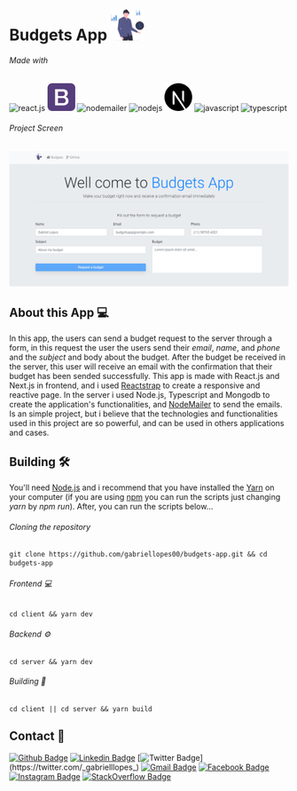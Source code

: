 <h1>
  Budgets App
  <img src="./client/public/main.svg" alt="Logo" width="60"/>
</h1>

###### Made with
<p>  
  <img src="https://devicon.dev/devicon.git/icons/react/react-original.svg" alt="react.js" width="50" height="50"/>   
  <img src="https://raw.githubusercontent.com/github/explore/80688e429a7d4ef2fca1e82350fe8e3517d3494d/topics/bootstrap/bootstrap.png" alt="bootstrap" width="50" height="50"/> 
  <img src="https://nodemailer.com/nm_logo_200x136.png" alt="nodemailer" width="60" height="50"/>  
  <img src="https://devicons.github.io/devicon/devicon.git/icons/nodejs/nodejs-original.svg" alt="nodejs" width="50" height="50"/>  
  <img src="./client/public/logo.svg" alt="next.js" width="50" height="50"/>
  <img src="https://devicons.github.io/devicon/devicon.git/icons/javascript/javascript-original.svg" alt="javascript" width="50" height="50"/>  
  <img src="https://devicons.github.io/devicon/devicon.git/icons/typescript/typescript-original.svg" alt="typescript" width="50" height="50"/>  
</p>

###### Project Screen

<img src="./.github/screen.png"/>

## About this App 💻
In this app, the users can send a budget request to the server through a form, in this request the user the users send their *email*, *name*, and *phone* and the *subject* and body about the budget. After the budget be received in the server, this user will receive an email with the confirmation that their budget has been sended successfully.
This app is made with React.js and Next.js in frontend, and i used [Reactstrap](https://reactstrap.github.io/) to create a responsive and reactive page.
In the server i used Node.js, Typescript and Mongodb to create the application's functionalities, and [NodeMailer](https://nodemailer.com/about/) to send the emails.
Is an simple project, but i believe that the technologies and functionalities used in this project are so powerful, and can be used in others applications and cases.

## Building 🛠
You'll need [Node.js](https://nodejs.org) and i recommend that you have installed the [Yarn](https://classic.yarnpkg.com/en/docs/install/#windows-stable) on your computer (if you are using [npm](https://www.npmjs.com/) you can run the scripts just changing *yarn* by *npm run*). After, you can run the scripts below...

###### Cloning the repository
```
git clone https://github.com/gabriellopes00/budgets-app.git && cd budgets-app
```

###### Frontend 💻
```
cd client && yarn dev
```

###### Backend ⚙
```
cd server && yarn dev
```

###### Building 🔧
```
cd client || cd server && yarn build
```

## Contact 📱
[![Github Badge](https://img.shields.io/badge/-Github-000?style=flat-square&logo=Github&logoColor=white&link=https://github.com/gabriellopes00)](https://github.com/gabriellopes00)
[![Linkedin Badge](https://img.shields.io/badge/-LinkedIn-blue?style=flat-square&logo=Linkedin&logoColor=white&link=https://www.linkedin.com/in/gabriel-lopes-6625631b0/)](https://www.linkedin.com/in/gabriel-lopes-6625631b0/)
[![Twitter Badge](https://img.shields.io/badge/-Twitter-1ca0f1?style=flat-square&labelColor=1ca0f1&logo=twitter&logoColor=white&link=https://twitter.com/_gabrielllopes_)](https://twitter.com/_gabrielllopes_)
[![Gmail Badge](https://img.shields.io/badge/-Gmail-D14836?&style=flat-square&logo=Gmail&logoColor=white&link=mailto:gabrielluislopes00@gmail.com)](mailto:gabrielluislopes00@gmail.com)
[![Facebook Badge](	https://img.shields.io/badge/facebook-%231877F2.svg?&style=flat-square&logo=facebook&logoColor=white)](https://www.facebook.com/profile.php?id=100034920821684)
[![Instagram Badge](https://img.shields.io/badge/instagram-%23E4405F.svg?&style=flat-square&logo=instagram&logoColor=white)](https://www.instagram.com/_.gabriellopes/?hl=pt-br)
[![StackOverflow Badge](https://img.shields.io/badge/stack%20overflow-FE7A16?logo=stack-overflow&logoColor=white&style=flat-square)](https://stackoverflow.com/users/14099025/gabriel-lopes?tab=profile)